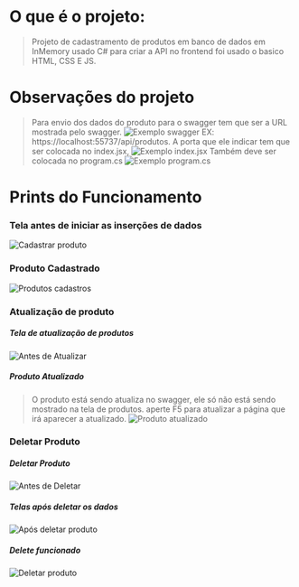 # O que é o projeto:
> Projeto de cadastramento de produtos em banco de dados em InMemory usado C# para criar a API no frontend foi usado o basico HTML, CSS E JS.
# Observações do projeto
> Para envio dos dados do produto para o swagger tem que ser a URL mostrada pelo swagger.
> ![Exemplo swagger](https://github.com/user-attachments/assets/19c703ee-d8ae-4322-ad42-34c343483b0d)
> EX: https://localhost:55737/api/produtos.
> A porta que ele indicar tem que ser colocada no index.jsx,
![Exemplo index.jsx](https://github.com/user-attachments/assets/60b659a4-7c62-491d-a881-986433dbf973)
> Também deve ser colocada no program.cs
![Exemplo program.cs](https://github.com/user-attachments/assets/82c98cc3-e589-4413-ac93-efa4d85c5a91)

# Prints do Funcionamento
### Tela antes de iniciar as inserções de dados
![Cadastrar produto](https://github.com/user-attachments/assets/afbd5f18-fdaf-41bf-bd7a-df6863c25e41)
### Produto Cadastrado
![Produtos cadastros](https://github.com/user-attachments/assets/0422ad83-f02b-4427-b027-6e9353738e46)

### Atualização de produto
##### Tela de atualização de produtos
![Antes de Atualizar](https://github.com/user-attachments/assets/9e355bf1-f86f-406d-8a68-adf1699ea261)
##### Produto Atualizado
> O produto está sendo atualiza no swagger, ele só não está sendo mostrado na tela de produtos. aperte F5 para atualizar a página que irá aparecer a atualizado.
![Produto atualizado](https://github.com/user-attachments/assets/247f5e4f-35e3-4d97-8481-f5a2ca323e83)

### Deletar Produto
##### Deletar Produto
![Antes de Deletar](https://github.com/user-attachments/assets/743aa20c-1822-434a-bb2b-30010cec73bd)
##### Telas após deletar os dados
![Após deletar produto](https://github.com/user-attachments/assets/85ec8dcd-391d-4216-a88d-6404a63abb6f)

##### Delete funcionado
![Deletar produto](https://github.com/user-attachments/assets/b765b4fb-3305-48f9-8919-35b1ca427697)

